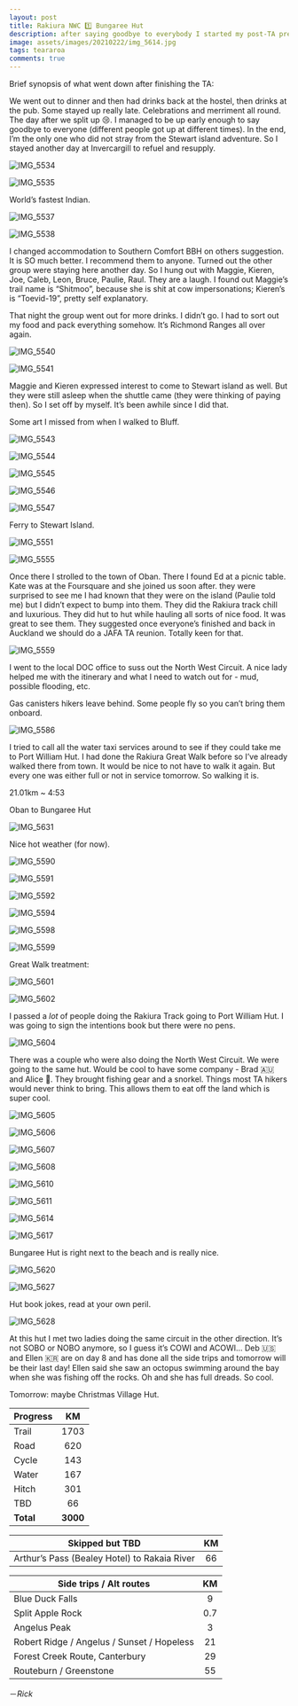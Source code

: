 ```yaml
---
layout: post
title: Rakiura NWC 1️⃣ Bungaree Hut
description: after saying goodbye to everybody I started my post-TA pre-normalcy hike. It’s going fine so far. 
image: assets/images/20210222/img_5614.jpg
tags: teararoa
comments: true
---
```


Brief synopsis of what went down after finishing the TA:

We went out to dinner and then had drinks back at the hostel, then drinks at the pub. Some stayed up really late. Celebrations and merriment all round. The day after we split up 😢. I managed to be up early enough to say goodbye to everyone (different people got up at different times). In the end, I’m the only one who did not stray from the Stewart island adventure. So I stayed another day at Invercargill to refuel and resupply.

![IMG_5534](/assets/images/20210222/img_5534.jpg)

![IMG_5535](/assets/images/20210222/img_5535.jpg)

World’s fastest Indian. 

![IMG_5537](/assets/images/20210222/img_5537.jpg)

![IMG_5538](/assets/images/20210222/img_5538.jpg)

I changed accommodation to Southern Comfort BBH on others suggestion. It is SO much better. I recommend them to anyone. Turned out the other group were staying here another day. So I hung out with Maggie, Kieren, Joe, Caleb, Leon, Bruce, Paulie, Raul. They are a laugh. I found out Maggie’s trail name is “Shitmoo”, because she is shit at cow impersonations; Kieren’s is “Toevid-19”, pretty self explanatory. 

That night the group went out for more drinks. I didn’t go. I had to sort out my food and pack everything somehow. It’s Richmond Ranges all over again.

![IMG_5540](/assets/images/20210222/img_5540.jpg)

![IMG_5541](/assets/images/20210222/img_5541.jpg)

Maggie and Kieren expressed interest to come to Stewart island as well. But they were still asleep when the shuttle came (they were thinking of paying then). So I set off by myself. It’s been awhile since I did that. 

Some art I missed from when I walked to Bluff. 

![IMG_5543](/assets/images/20210222/img_5543.jpg)

![IMG_5544](/assets/images/20210222/img_5544.jpg)

![IMG_5545](/assets/images/20210222/img_5545.jpg)

![IMG_5546](/assets/images/20210222/img_5546.jpg)

![IMG_5547](/assets/images/20210222/img_5547.jpg)

Ferry to Stewart Island. 

![IMG_5551](/assets/images/20210222/img_5551.jpg)

![IMG_5555](/assets/images/20210222/img_5555.jpg)

Once there I strolled to the town of Oban. There I found Ed at a picnic table. Kate was at the Foursquare and she joined us soon after. they were surprised to see me  I had known that they were on the island (Paulie told me) but I didn’t expect to bump into them. They did the Rakiura track chill and luxurious. They did hut to hut while hauling all sorts of nice food. It was great to see them. They suggested once everyone’s finished and back in Auckland we should do a JAFA TA reunion. Totally keen for that. 

![IMG_5559](/assets/images/20210222/img_5559.jpg)

I went to the local DOC office to suss out the North West Circuit. A nice lady helped me with the itinerary and what I need to watch out for - mud, possible flooding, etc. 

Gas canisters hikers leave behind. Some people fly so you can’t bring them onboard. 

![IMG_5586](/assets/images/20210222/img_5586.jpg)

I tried to call all the water taxi services around to see if they could take me to Port William Hut. I had done the Rakiura Great Walk before so I’ve already walked there from town. It would be nice to not have to walk it again. But every one was either full or not in service tomorrow. So walking it is. 

21.01km ~ 4:53

Oban to Bungaree Hut

![IMG_5631](/assets/images/20210222/img_5631.jpg)

Nice hot weather (for now). 

![IMG_5590](/assets/images/20210222/img_5590.jpg)

![IMG_5591](/assets/images/20210222/img_5591.jpg)

![IMG_5592](/assets/images/20210222/img_5592.jpg)

![IMG_5594](/assets/images/20210222/img_5594.jpg)

![IMG_5598](/assets/images/20210222/img_5598.jpg)

![IMG_5599](/assets/images/20210222/img_5599.jpg)

Great Walk treatment:

![IMG_5601](/assets/images/20210222/img_5601.jpg)

![IMG_5602](/assets/images/20210222/img_5602.jpg)

I passed a _lot_ of people doing the Rakiura Track going to Port William Hut. I was going to sign the intentions book but there were no pens. 

![IMG_5604](/assets/images/20210222/img_5604.jpg)

There was a couple who were also doing the North West Circuit. We were going to the same hut. Would be cool to have some company - Brad 🇦🇺 and Alice 🏴󠁧󠁢󠁥󠁮󠁧󠁿. They brought fishing gear and a snorkel. Things most TA hikers would never think to bring. This allows them to eat off the land which is super cool. 

![IMG_5605](/assets/images/20210222/img_5605.jpg)

![IMG_5606](/assets/images/20210222/img_5606.jpg)

![IMG_5607](/assets/images/20210222/img_5607.jpg)

![IMG_5608](/assets/images/20210222/img_5608.jpg)

![IMG_5610](/assets/images/20210222/img_5610.jpg)

![IMG_5611](/assets/images/20210222/img_5611.jpg)

![IMG_5614](/assets/images/20210222/img_5614.jpg)

![IMG_5617](/assets/images/20210222/img_5617.jpg)

Bungaree Hut is right next to the beach and is really nice. 

![IMG_5620](/assets/images/20210222/img_5620.jpg)

![IMG_5627](/assets/images/20210222/img_5627.jpg)

Hut book jokes, read at your own peril. 

![IMG_5628](/assets/images/20210222/img_5628.jpg)

At this hut I met two ladies doing the same circuit in the other direction. It’s not SOBO or NOBO anymore, so I guess it’s COWI and ACOWI... Deb 🇺🇸 and Ellen 🇰🇷 are on day 8 and has done all the side trips and tomorrow will be their last day! Ellen said she saw an octopus swimming around the bay when she was fishing off the rocks. Oh and she has full dreads. So cool. 

Tomorrow: maybe Christmas Village Hut. 

| Progress | KM |
| ---- |:----:|
| Trail | 1703 |
| Road | 620 |
| Cycle | 143 |
| Water | 167 |
| Hitch | 301 |
| TBD | 66 |
| **Total** | **3000** |

| Skipped but TBD | KM |
| ---- |:----:|
| Arthur’s Pass (Bealey Hotel) to Rakaia River | 66 |

| Side trips / Alt routes | KM |
| ---- |:----:|
| Blue Duck Falls | 9 |
| Split Apple Rock | 0.7 |
| Angelus Peak | 3 |
| Robert Ridge / Angelus / Sunset / Hopeless | 21 |
| Forest Creek Route, Canterbury | 29 |
| Routeburn / Greenstone | 55 |


－_Rick_